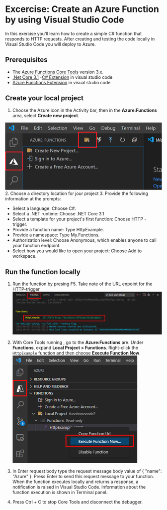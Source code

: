# Excercise: Create an Azure Function by using Visual Studio Code
In this exercise you'll learn how to create a simple C# function that responds to HTTP requests. After creating and testing the code locally in Visual Studio Code you will deploy to Azure.

## Prerequisites
- The [Azure Functions Core Tools](https://docs.microsoft.com/en-us/azure/azure-functions/functions-run-local?tabs=v4%2Cwindows%2Ccsharp%2Cportal%2Cbash%2Ckeda#install-the-azure-functions-core-tools) version 3.x.
- [.Net Core 3.1](https://dotnet.microsoft.com/en-us/download/dotnet/3.1)
-[C# Extension](https://marketplace.visualstudio.com/items?itemName=ms-dotnettools.csharp) in visual studio code
- [Azure Functions Extension](https://marketplace.visualstudio.com/items?itemName=ms-azuretools.vscode-azurefunctions) in visual studio code

## Create your local project
1. Choose the Azure icon in the Activity bar, then in the **Azure:Functions** area, select **Create new project**.

![create project](Resources/create-function.png)
2. Choose a directory location for jour project
3. Provide the following information at the prompts:

- Select a language: Choose C#.
- Select a .NET runtime: Choose .NET Core 3.1
- Select a template for your project's first function: Choose HTTP - trigger.
- Provide a function name: Type HttpExample.
- Provide a namespace: Type My.Functions.
- Authorization level: Choose Anonymous, which enables anyone to call your function endpoint.
- Select how you would like to open your project: Choose Add to workspace.

## Run the function locally
1. Run the function by presing F5. Take note of the URL enpoint for the HTTP-trigger 
![HttpExample url](Resources/run-function-local.png)

2. With Core Tools running , go to the **Azure:Functions** are. Under **Functions**, expand **Local Project > Functions**. Right-click the `HttpExample` function and then choose **Execute Function Now**.
![Execute](Resources/execute-function.png)
3. In Enter request body type the request message body value of { "name": "Azure" }. Press Enter to send this request message to your function. When the function executes locally and returns a response, a notification is raised in Visual Studio Code. Information about the function execution is shown in Terminal panel.

4. Press Ctrl + C to stop Core Tools and disconnect the debugger.

